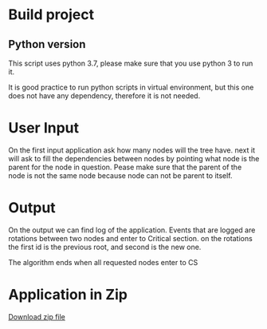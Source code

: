 # Build project
## Python version
This script uses python 3.7, please make sure that you use python 3 to run it.

It is good practice to run python scripts in virtual environment, but this one does not have any dependency, therefore it is not needed.


# User Input

On the first input application ask how many nodes will the tree have.
next it will ask to fill the dependencies between nodes by pointing what node is the parent for the node in question.
Pease make sure that the parent of the node is not the same node because node can not be parent to itself.

# Output

On the output we can find log of the application. Events that are logged are rotations between two nodes and enter to Critical section.
on the rotations the first id is the previous root, and second is the new one.

The algorithm ends when all requested nodes enter to CS


# Application in Zip
[Download zip file](https://github.com/robgal519/DistributedSystem/releases/download/v0.3/lab3.zip)